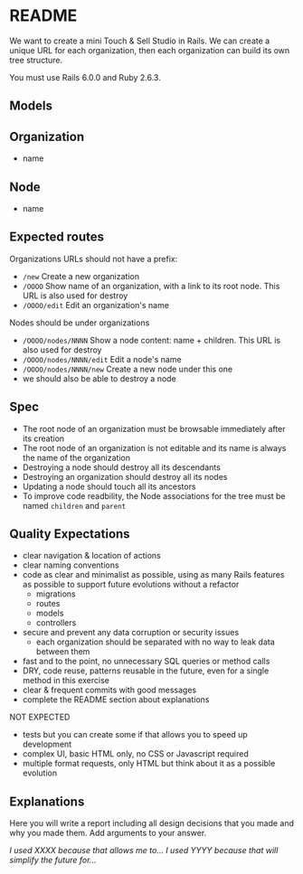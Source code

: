 # README

We want to create a mini Touch & Sell Studio in Rails. We can create a unique URL for each organization, then each organization can build its own tree structure.

You must use Rails 6.0.0 and Ruby 2.6.3.

## Models

## Organization

* name

## Node

* name

## Expected routes

Organizations URLs should not have a prefix:

* `/new` Create a new organization
* `/OOOO` Show name of an organization, with a link to its root node. This URL is also used for destroy
* `/OOOO/edit` Edit an organization's name

Nodes should be under organizations

* `/OOOO/nodes/NNNN` Show a node content: name + children. This URL is also used for destroy
* `/OOOO/nodes/NNNN/edit` Edit a node's name
* `/OOOO/nodes/NNNN/new` Create a new node under this one
* we should also be able to destroy a node

## Spec

* The root node of an organization must be browsable immediately after its creation
* The root node of an organization is not editable and its name is always the name of the organization
* Destroying a node should destroy all its descendants
* Destroying an organization should destroy all its nodes
* Updating a node should touch all its ancestors
* To improve code readbility, the Node associations for the tree must be named `children` and `parent`

## Quality Expectations

* clear navigation & location of actions
* clear naming conventions
* code as clear and minimalist as possible, using as many Rails features as possible to support future evolutions without a refactor
  * migrations
  * routes
  * models
  * controllers
* secure and prevent any data corruption or security issues
  * each organization should be separated with no way to leak data between them
* fast and to the point, no unnecessary SQL queries or method calls
* DRY, code reuse, patterns reusable in the future, even for a single method in this exercise
* clear & frequent commits with good messages
* complete the README section about explanations

NOT EXPECTED

* tests but you can create some if that allows you to speed up development
* complex UI, basic HTML only, no CSS or Javascript required
* multiple format requests, only HTML but think about it as a possible evolution

## Explanations

Here you will write a report including all design decisions that you made and why you made them.
Add arguments to your answer.

*I used XXXX because that allows me to...*
*I used YYYY because that will simplify the future for...*
